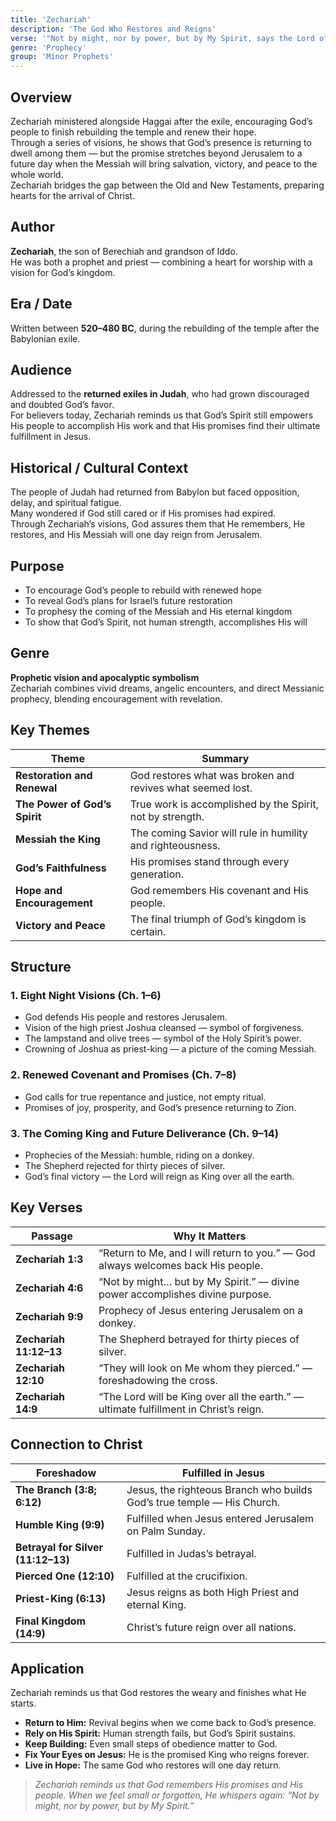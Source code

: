 ```yaml
---
title: 'Zechariah'
description: 'The God Who Restores and Reigns'
verse: '"Not by might, nor by power, but by My Spirit, says the Lord of hosts." — Zechariah 4:6'
genre: 'Prophecy'
group: 'Minor Prophets'
---
```


## Overview  
Zechariah ministered alongside Haggai after the exile, encouraging God’s people to finish rebuilding the temple and renew their hope.  
Through a series of visions, he shows that God’s presence is returning to dwell among them — but the promise stretches beyond Jerusalem to a future day when the Messiah will bring salvation, victory, and peace to the whole world.  
Zechariah bridges the gap between the Old and New Testaments, preparing hearts for the arrival of Christ.

## Author  
**Zechariah**, the son of Berechiah and grandson of Iddo.  
He was both a prophet and priest — combining a heart for worship with a vision for God’s kingdom.

## Era / Date  
Written between **520–480 BC**, during the rebuilding of the temple after the Babylonian exile.

## Audience  
Addressed to the **returned exiles in Judah**, who had grown discouraged and doubted God’s favor.  
For believers today, Zechariah reminds us that God’s Spirit still empowers His people to accomplish His work and that His promises find their ultimate fulfillment in Jesus.

## Historical / Cultural Context  
The people of Judah had returned from Babylon but faced opposition, delay, and spiritual fatigue.  
Many wondered if God still cared or if His promises had expired.  
Through Zechariah’s visions, God assures them that He remembers, He restores, and His Messiah will one day reign from Jerusalem.

## Purpose  
- To encourage God’s people to rebuild with renewed hope  
- To reveal God’s plans for Israel’s future restoration  
- To prophesy the coming of the Messiah and His eternal kingdom  
- To show that God’s Spirit, not human strength, accomplishes His will  

## Genre  
**Prophetic vision and apocalyptic symbolism**  
Zechariah combines vivid dreams, angelic encounters, and direct Messianic prophecy, blending encouragement with revelation.

## Key Themes  

| Theme | Summary |
|-------|----------|
| **Restoration and Renewal** | God restores what was broken and revives what seemed lost. |
| **The Power of God’s Spirit** | True work is accomplished by the Spirit, not by strength. |
| **Messiah the King** | The coming Savior will rule in humility and righteousness. |
| **God’s Faithfulness** | His promises stand through every generation. |
| **Hope and Encouragement** | God remembers His covenant and His people. |
| **Victory and Peace** | The final triumph of God’s kingdom is certain. |

## Structure  

### 1. Eight Night Visions (Ch. 1–6)
- God defends His people and restores Jerusalem.  
- Vision of the high priest Joshua cleansed — symbol of forgiveness.  
- The lampstand and olive trees — symbol of the Holy Spirit’s power.  
- Crowning of Joshua as priest-king — a picture of the coming Messiah.  

### 2. Renewed Covenant and Promises (Ch. 7–8)
- God calls for true repentance and justice, not empty ritual.  
- Promises of joy, prosperity, and God’s presence returning to Zion.  

### 3. The Coming King and Future Deliverance (Ch. 9–14)
- Prophecies of the Messiah: humble, riding on a donkey.  
- The Shepherd rejected for thirty pieces of silver.  
- God’s final victory — the Lord will reign as King over all the earth.  

## Key Verses  

| Passage | Why It Matters |
|----------|----------------|
| **Zechariah 1:3** | “Return to Me, and I will return to you.” — God always welcomes back His people. |
| **Zechariah 4:6** | “Not by might… but by My Spirit.” — divine power accomplishes divine purpose. |
| **Zechariah 9:9** | Prophecy of Jesus entering Jerusalem on a donkey. |
| **Zechariah 11:12–13** | The Shepherd betrayed for thirty pieces of silver. |
| **Zechariah 12:10** | “They will look on Me whom they pierced.” — foreshadowing the cross. |
| **Zechariah 14:9** | “The Lord will be King over all the earth.” — ultimate fulfillment in Christ’s reign. |

## Connection to Christ  

| Foreshadow | Fulfilled in Jesus |
|-------------|-------------------|
| **The Branch (3:8; 6:12)** | Jesus, the righteous Branch who builds God’s true temple — His Church. |
| **Humble King (9:9)** | Fulfilled when Jesus entered Jerusalem on Palm Sunday. |
| **Betrayal for Silver (11:12–13)** | Fulfilled in Judas’s betrayal. |
| **Pierced One (12:10)** | Fulfilled at the crucifixion. |
| **Priest-King (6:13)** | Jesus reigns as both High Priest and eternal King. |
| **Final Kingdom (14:9)** | Christ’s future reign over all nations. |

## Application  
Zechariah reminds us that God restores the weary and finishes what He starts.  
- **Return to Him:** Revival begins when we come back to God’s presence.  
- **Rely on His Spirit:** Human strength fails, but God’s Spirit sustains.  
- **Keep Building:** Even small steps of obedience matter to God.  
- **Fix Your Eyes on Jesus:** He is the promised King who reigns forever.  
- **Live in Hope:** The same God who restores will one day return.  

> *Zechariah reminds us that God remembers His promises and His people. When we feel small or forgotten, He whispers again: “Not by might, nor by power, but by My Spirit.”*
